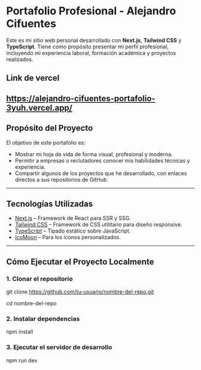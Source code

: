 # Portafolio Profesional - Alejandro Cifuentes

Este es mi sitio web personal desarrollado con **Next.js**, **Tailwind CSS** y **TypeScript**. Tiene como propósito presentar mi perfil profesional, incluyendo mi experiencia laboral, formación académica y proyectos realizados.

## Link de vercel 
https://alejandro-cifuentes-portafolio-3yuh.vercel.app/
---

## Propósito del Proyecto

El objetivo de este portafolio es:

- Mostrar mi hoja de vida de forma visual, profesional y moderna.
- Permitir a empresas o reclutadores conocer mis habilidades técnicas y experiencia.
- Compartir algunos de los proyectos que he desarrollado, con enlaces directos a sus repositorios de GitHub.

---

## Tecnologías Utilizadas

- [Next.js](https://nextjs.org/) – Framework de React para SSR y SSG.
- [Tailwind CSS](https://tailwindcss.com/) – Framework de CSS utilitario para diseño responsive.
- [TypeScript](https://www.typescriptlang.org/) – Tipado estático sobre JavaScript.
- [IcoMoon](https://icomoon.io/) – Para los íconos personalizados.

---

## Cómo Ejecutar el Proyecto Localmente

### 1. Clonar el repositorio

git clone https://github.com/tu-usuario/nombre-del-repo.git

cd nombre-del-repo

### 2. Instalar dependencias

npm install

### 3. Ejecutar el servidor de desarrollo

npm run dev



